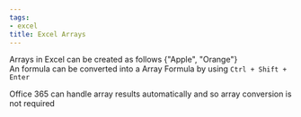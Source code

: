 ```yaml
---
tags:
- excel
title: Excel Arrays
---
```


Arrays in Excel can be created as follows {"Apple", "Orange"}  
An formula can be converted into a Array Formula by using `Ctrl + Shift + Enter`

Office 365 can handle array results automatically and so array conversion is not required